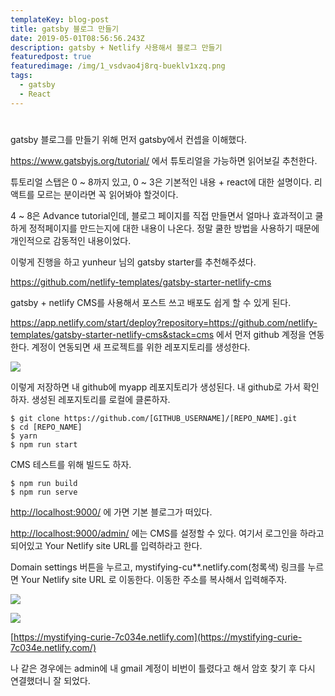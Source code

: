 ```yaml
---
templateKey: blog-post
title: gatsby 블로그 만들기
date: 2019-05-01T08:56:56.243Z
description: gatsby + Netlify 사용해서 블로그 만들기
featuredpost: true
featuredimage: /img/1_vsdvao4j8rq-bueklv1xzq.png
tags:
  - gatsby
  - React
---
```

# 

gatsby 블로그를 만들기 위해 먼저  gatsby에서 컨셉을 이해했다. 

<https://www.gatsbyjs.org/tutorial/> 에서 튜토리얼을 가능하면 읽어보길 추천한다.

튜토리얼 스탭은 0 \~ 8까지 있고, 0 \~ 3은 기본적인 내용 + react에 대한 설명이다. 리액트를 모르는 분이라면 꼭 읽어봐야 할것이다.

4 ~ 8은 Advance tutorial인데, 블로그 페이지를 직접 만들면서 얼마나 효과적이고 쿨하게 정적페이지를 만드는지에 대한 내용이 나온다. 정말 쿨한 방법을 사용하기 때문에 개인적으로 감동적인 내용이었다.

이렇게 진행을 하고 yunheur 님의 gatsby starter를 추천해주셨다.

<https://github.com/netlify-templates/gatsby-starter-netlify-cms>

gatsby + netlify CMS를 사용해서 포스트 쓰고 배포도 쉽게 할 수 있게 된다.

<https://app.netlify.com/start/deploy?repository=https://github.com/netlify-templates/gatsby-starter-netlify-cms&stack=cms> 에서 먼저 github 계정을 연동한다. 계정이 연동되면 새 프로젝트를 위한 레포지토리를 생성한다. 

![](/img/_2019-05-01__5-aaa67035-0c6a-40bf-bffa-9c011d5db4c3.26.26.png)

이렇게 저장하면 내 github에 myapp 레포지토리가 생성된다. 내 github로 가서 확인하자. 생성된 레포지토리를 로컬에 클론하자.

```
$ git clone https://github.com/[GITHUB_USERNAME]/[REPO_NAME].git
$ cd [REPO_NAME]
$ yarn
$ npm run start
```

CMS 테스트를 위해 빌드도 하자.

```
$ npm run build
$ npm run serve
```

[http://localhost:9000/](http://localhost:9000/admin/#/) 에 가면 기본 블로그가 떠있다.

[http://localhost:9000/admin/](http://localhost:9000/admin/#/) 에는 CMS를 설정할 수 있다. 여기서 로그인을 하라고 되어있고 Your Netlify site URL를 입력하라고 한다. 

Domain settings 버튼을 누르고, mystifying-cu\*\*.netlify.com(청록색) 링크를 누르면 Your Netlify site URL 로 이동한다. 이동한 주소를 복사해서 입력해주자.

![](/img/_2019-05-01__5-95757168-0b53-4e33-93ff-b91337b669c9.31.05.png)

![](/img/_2019-05-01__5-295ce5a2-dd72-4a62-9cf8-43fa3d85491f.32.37.png)

[https://mystifying-curie-7c034e.netlify.com](https://mystifying-curie-7c034e.netlify.com/)

나 같은 경우에는 admin에 내 gmail 계정이 비번이 틀렸다고 해서 암호 찾기 후 다시 연결했더니 잘 되었다.
